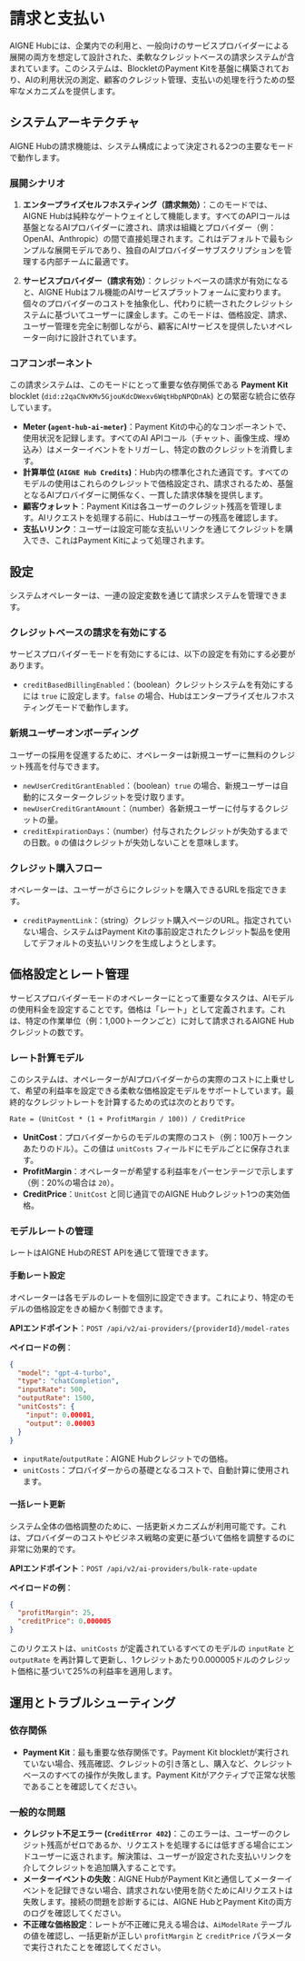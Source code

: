 # 請求と支払い

AIGNE Hubには、企業内での利用と、一般向けのサービスプロバイダーによる展開の両方を想定して設計された、柔軟なクレジットベースの請求システムが含まれています。このシステムは、BlockletのPayment Kitを基盤に構築されており、AIの利用状況の測定、顧客のクレジット管理、支払いの処理を行うための堅牢なメカニズムを提供します。

## システムアーキテクチャ

AIGNE Hubの請求機能は、システム構成によって決定される2つの主要なモードで動作します。

### 展開シナリオ

1.  **エンタープライズセルフホスティング（請求無効）**：このモードでは、AIGNE Hubは純粋なゲートウェイとして機能します。すべてのAPIコールは基盤となるAIプロバイダーに渡され、請求は組織とプロバイダー（例：OpenAI、Anthropic）の間で直接処理されます。これはデフォルトで最もシンプルな展開モデルであり、独自のAIプロバイダーサブスクリプションを管理する内部チームに最適です。

2.  **サービスプロバイダー（請求有効）**：クレジットベースの請求が有効になると、AIGNE Hubはフル機能のAIサービスプラットフォームに変わります。個々のプロバイダーのコストを抽象化し、代わりに統一されたクレジットシステムに基づいてユーザーに課金します。このモードは、価格設定、請求、ユーザー管理を完全に制御しながら、顧客にAIサービスを提供したいオペレーター向けに設計されています。

### コアコンポーネント

この請求システムは、このモードにとって重要な依存関係である **Payment Kit** blocklet (`did:z2qaCNvKMv5GjouKdcDWexv6WqtHbpNPQDnAk`) との緊密な統合に依存しています。

-   **Meter (`agent-hub-ai-meter`)**：Payment Kitの中心的なコンポーネントで、使用状況を記録します。すべてのAI APIコール（チャット、画像生成、埋め込み）はメーターイベントをトリガーし、特定の数のクレジットを消費します。
-   **計算単位 (`AIGNE Hub Credits`)**：Hub内の標準化された通貨です。すべてのモデルの使用はこれらのクレジットで価格設定され、請求されるため、基盤となるAIプロバイダーに関係なく、一貫した請求体験を提供します。
-   **顧客ウォレット**：Payment Kitは各ユーザーのクレジット残高を管理します。AIリクエストを処理する前に、Hubはユーザーの残高を確認します。
-   **支払いリンク**：ユーザーは設定可能な支払いリンクを通じてクレジットを購入でき、これはPayment Kitによって処理されます。

## 設定

システムオペレーターは、一連の設定変数を通じて請求システムを管理できます。

### クレジットベースの請求を有効にする

サービスプロバイダーモードを有効にするには、以下の設定を有効にする必要があります。

-   `creditBasedBillingEnabled`：（boolean）クレジットシステムを有効にするには `true` に設定します。`false` の場合、Hubはエンタープライズセルフホスティングモードで動作します。

### 新規ユーザーオンボーディング

ユーザーの採用を促進するために、オペレーターは新規ユーザーに無料のクレジット残高を付与できます。

-   `newUserCreditGrantEnabled`：（boolean）`true` の場合、新規ユーザーは自動的にスタータークレジットを受け取ります。
-   `newUserCreditGrantAmount`：（number）各新規ユーザーに付与するクレジットの量。
-   `creditExpirationDays`：（number）付与されたクレジットが失効するまでの日数。`0` の値はクレジットが失効しないことを意味します。

### クレジット購入フロー

オペレーターは、ユーザーがさらにクレジットを購入できるURLを指定できます。

-   `creditPaymentLink`：（string）クレジット購入ページのURL。指定されていない場合、システムはPayment Kitの事前設定されたクレジット製品を使用してデフォルトの支払いリンクを生成しようとします。

## 価格設定とレート管理

サービスプロバイダーモードのオペレーターにとって重要なタスクは、AIモデルの使用料金を設定することです。価格は「レート」として定義されます。これは、特定の作業単位（例：1,000トークンごと）に対して請求されるAIGNE Hubクレジットの数です。

### レート計算モデル

このシステムは、オペレーターがAIプロバイダーからの実際のコストに上乗せして、希望の利益率を設定できる柔軟な価格設定モデルをサポートしています。最終的なクレジットレートを計算するための式は次のとおりです。

```
Rate = (UnitCost * (1 + ProfitMargin / 100)) / CreditPrice
```

-   **UnitCost**：プロバイダーからのモデルの実際のコスト（例：100万トークンあたりのドル）。この値は `unitCosts` フィールドにモデルごとに保存されます。
-   **ProfitMargin**：オペレーターが希望する利益率をパーセンテージで示します（例：20%の場合は `20`）。
-   **CreditPrice**：`UnitCost` と同じ通貨でのAIGNE Hubクレジット1つの実効価格。

### モデルレートの管理

レートはAIGNE HubのREST APIを通じて管理できます。

#### 手動レート設定

オペレーターは各モデルのレートを個別に設定できます。これにより、特定のモデルの価格設定をきめ細かく制御できます。

**APIエンドポイント**：`POST /api/v2/ai-providers/{providerId}/model-rates`

**ペイロードの例**：

```json
{
  "model": "gpt-4-turbo",
  "type": "chatCompletion",
  "inputRate": 500,
  "outputRate": 1500,
  "unitCosts": {
    "input": 0.00001,
    "output": 0.00003
  }
}
```

-   `inputRate`/`outputRate`：AIGNE Hubクレジットでの価格。
-   `unitCosts`：プロバイダーからの基礎となるコストで、自動計算に使用されます。

#### 一括レート更新

システム全体の価格調整のために、一括更新メカニズムが利用可能です。これは、プロバイダーのコストやビジネス戦略の変更に基づいて価格を調整するのに非常に効果的です。

**APIエンドポイント**：`POST /api/v2/ai-providers/bulk-rate-update`

**ペイロードの例**：

```json
{
  "profitMargin": 25,
  "creditPrice": 0.000005
}
```

このリクエストは、`unitCosts` が定義されているすべてのモデルの `inputRate` と `outputRate` を再計算して更新し、1クレジットあたり0.000005ドルのクレジット価格に基づいて25%の利益率を適用します。

## 運用とトラブルシューティング

### 依存関係

-   **Payment Kit**：最も重要な依存関係です。Payment Kit blockletが実行されていない場合、残高確認、クレジットの引き落とし、購入など、クレジットベースのすべての操作が失敗します。Payment Kitがアクティブで正常な状態であることを確認してください。

### 一般的な問題

-   **クレジット不足エラー (`CreditError 402`)**：このエラーは、ユーザーのクレジット残高がゼロであるか、リクエストを処理するには低すぎる場合にエンドユーザーに返されます。解決策は、ユーザーが設定された支払いリンクを介してクレジットを追加購入することです。
-   **メーターイベントの失敗**：AIGNE HubがPayment Kitと通信してメーターイベントを記録できない場合、請求されない使用を防ぐためにAIリクエストは失敗します。接続の問題を診断するには、AIGNE HubとPayment Kitの両方のログを確認してください。
-   **不正確な価格設定**：レートが不正確に見える場合は、`AiModelRate` テーブルの値を確認し、一括更新が正しい `profitMargin` と `creditPrice` パラメータで実行されたことを確認してください。